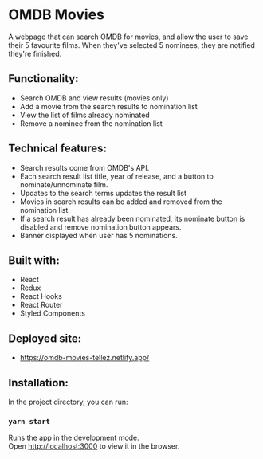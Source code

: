 # OMDB Movies

A webpage that can search OMDB for movies, and allow the user to save their 5 favourite films. When they've selected 5 nominees, they are notified they're finished.

## Functionality: 

- Search OMDB and view results (movies only)
- Add a movie from the search results to nomination list
- View the list of films already nominated
- Remove a nominee from the nomination list

## Technical features:

- Search results come from OMDB's API.
- Each search result list title, year of release, and a button to nominate/unnominate film.
- Updates to the search terms updates the result list
- Movies in search results can be added and removed from the nomination list.
- If a search result has already been nominated, its nominate button is disabled and remove nomination button appears.
- Banner displayed when user has 5 nominations.

## Built with:

- React
- Redux
- React Hooks
- React Router
- Styled Components

## Deployed site:

- https://omdb-movies-tellez.netlify.app/

## Installation:

In the project directory, you can run:

### `yarn start`

Runs the app in the development mode.<br />
Open [http://localhost:3000](http://localhost:3000) to view it in the browser.




